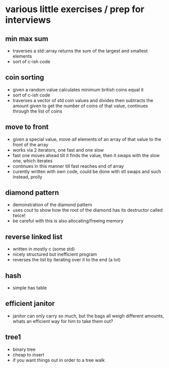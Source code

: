 # various little exercises / prep for interviews

## min max sum

- traverses a std::array returns the sum of the largest and smallest elements
- sort of c-ish code

## coin sorting

- given a random value calculates minimum british coins equal it
- sort of c-ish code
- traverses a vector of std coin values and divides then subtracts the amount given to get the number of coins of that value, continues through the list of coins

## move to front

- given a special value, move _all_ elements of an array of that value to the front of the array
- works via 2 iterators, one fast and one slow
- fast one moves ahead till it finds the value, then it swaps with the slow one, which iterates
- continues in this manner till fast reaches end of array
- curently written with own code, could be done with stl swaps and such instead, prolly

## diamond pattern

- demonstration of the diamond pattern
- uses cout to show how the root of the diamond has its destructor called twice! 
- be careful with this is also allocating/freeing memory

## reverse linked list

- written in mostly c (some std)
- nicely structured but inefficient program 
- reverses the list by iterating over it to the end (a lot)

## hash

- simple has table

## efficient janitor

- janitor can only carry so much, but the bags all weigh different amounts, whats an efficient way for him to take them out?


## tree1

- binary tree
- cheap to insert
- if you want things out in order to a tree walk
